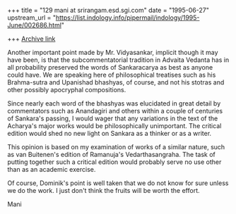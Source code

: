 +++
title = "129 mani at srirangam.esd.sgi.com"
date = "1995-06-27"
upstream_url = "https://list.indology.info/pipermail/indology/1995-June/002686.html"

+++
[Archive link](https://list.indology.info/pipermail/indology/1995-June/002686.html)

Another important point made by Mr. Vidyasankar, implicit
though it may have been, is that the subcommentatorial tradition
in Advaita Vedanta has in all probability preserved the words
of Sankaracarya as best as anyone could have.  We are speaking
here of philosophical treatises such as his Brahma-sutra
and Upanishad bhashyas, of course, and not his stotras and
other possibly apocryphal compositions.

Since nearly each word of the bhashyas was elucidated in
great detail by commentators such as Anandagiri and others
within a couple of centuries of Sankara's passing, I would
wager that any variations in the text of the Acharya's major
works would be philosophically unimportant. The critical
edition would shed no new light on Sankara as a thinker or
as a writer.

This opinion is based on my examination of works of a 
similar nature, such as van Buitenen's edition of Ramanuja's 
Vedarthasangraha. The task of putting together such a critical 
edition would probably serve no use other than as an academic 
exercise.

Of course, Dominik's point is well taken that we do not
know for sure unless we do the work. I just don't think the
fruits will be worth the effort.

Mani





